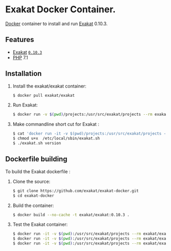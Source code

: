 # Exakat Docker Container.

[Docker](https://www.docker.com) container to install and run [Exakat](https://www.exakat.io/) 0.10.3.

## Features

* [Exakat](https://www.exakat.io/) [`0.10.3`](https://github.com/exakat/exakat.git)
* [PHP](https://php.net) 7.1

## Installation

1. Install the exakat/exakat container:

    ``` sh
	$ docker pull exakat/exakat
	```

2. Run Exakat:

    ``` sh
	$ docker run -v $(pwd)/projects:/usr/src/exakat/projects --rm exakat/exakat run
    ```

3. Make commandline short cut for Exakat :

    ``` sh
    $ cat 'docker run -it -v $(pwd)/projects:/usr/src/exakat/projects --rm --name my-exakat exakat/exakat $1' > /etc/local/sbin/exakat.sh
    $ chmod u+x  /etc/local/sbin/exakat.sh
    $ ./exakat.sh version
    ```

## Dockerfile building

To build the Exakat dockerfile : 

1. Clone the source:

    ``` sh
	$ git clone https://github.com/exakat/exakat-docker.git
	$ cd exakat-docker
    ```

2. Build the container:

    ``` sh
	$ docker build --no-cache -t exakat/exakat:0.10.3 .
    ```

4. Test the Exakat container:

    ``` sh
    $ docker run -it -v $(pwd):/usr/src/exakat/projects --rm exakat/exakat doctor
    $ docker run -it -v $(pwd):/usr/src/exakat/projects --rm exakat/exakat init -p nlptools -R https://github.com/atrilla/nlptools.git -v
    $ docker run -it -v $(pwd):/usr/src/exakat/projects --rm exakat/exakat project -v -p nlptools
	```

